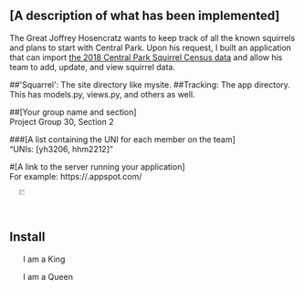 <!DOCTYPE html>

## [A description of what has been implemented] </br>
The Great Joffrey Hosencratz wants to keep track of all the known squirrels and plans to start with Central Park.
Upon his request, I built an application that can import
[the 2018 Central Park Squirrel Census data](https://data.cityofnewyork.us/Environment/2018-Central-Park-Squirrel-Census-Squirrel-Data/vfnx-vebw)
and allow his team to add, update, and view squirrel data. 

##'Squarrel': The site directory like mysite.
##Tracking: The app directory. This has models.py, views.py, and others as well.

##[Your group name and section]</br>
Project Group 30, Section 2

###[A list containing the UNI for each member on the team]<br>
“UNIs: [yh3206, hhm2212]”

#[A link to the server running your application]</br>
For example: https://<your project id>.appspot.com/

<div align="center"  style="height:42px;width:42px">
  <image src="https://cdn.pixabay.com/photo/2014/12/17/00/28/red-squirrel-570936_960_720.jpg" style="width:50%; height:50%">
</div>

## Install

<html>
  <head>
   <ul>I am a King</ul>
  </head>
  <body>
   <ul>I am a Queen</ul>
  </body>
</html>


